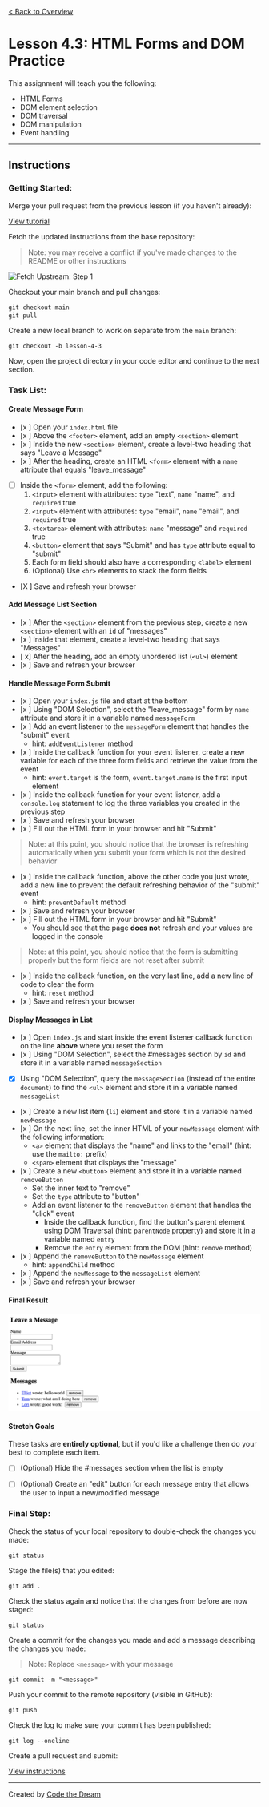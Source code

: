 [< Back to Overview](../../README.md)

# Lesson 4.3: HTML Forms and DOM Practice

This assignment will teach you the following:

- HTML Forms
- DOM element selection
- DOM traversal
- DOM manipulation
- Event handling

---

## Instructions

### Getting Started:

Merge your pull request from the previous lesson (if you haven't already):

[View tutorial](../common/how-to-merge.md)

Fetch the updated instructions from the base repository:

> Note: you may receive a conflict if you've made changes to the README or other instructions

![Fetch Upstream: Step 1](../assets/fetch-upstream/step-1.jpg)

Checkout your main branch and pull changes:

    git checkout main
    git pull

Create a new local branch to work on separate from the `main` branch:

    git checkout -b lesson-4-3

Now, open the project directory in your code editor and continue to the next section.

### Task List:

#### Create Message Form

- [x ] Open your `index.html` file
- [x ] Above the `<footer>` element, add an empty `<section>` element
- [x ] Inside the new `<section>` element, create a level-two heading that says "Leave a Message"
- [x ] After the heading, create an HTML `<form>` element with a `name` attribute that equals "leave_message"
- [ ] Inside the `<form>` element, add the following:
  1. `<input>` element with attributes: `type` "text", `name` "name", and `required` true
  2. `<input>` element with attributes: `type` "email", `name` "email", and `required` true
  3. `<textarea>` element with attributes: `name` "message" and `required` true
  4. `<button>` element that says "Submit" and has `type` attribute equal to "submit"
  5. Each form field should also have a corresponding `<label>` element
  6. (Optional) Use `<br>` elements to stack the form fields
- [X ] Save and refresh your browser

#### Add Message List Section

- [x ] After the `<section>` element from the previous step, create a new `<section>` element with an `id` of "messages"
- [x ] Inside that element, create a level-two heading that says "Messages"
- [ x] After the heading, add an empty unordered list (`<ul>`) element
- [x ] Save and refresh your browser

#### Handle Message Form Submit

- [x ] Open your `index.js` file and start at the bottom
- [x ] Using "DOM Selection", select the "leave_message" form by `name` attribute and store it in a variable named `messageForm`
- [x ] Add an event listener to the `messageForm` element that handles the "submit" event
  - hint: `addEventListener` method
- [x ] Inside the callback function for your event listener, create a new variable for each of the three form fields and retrieve the value from the event
  - hint: `event.target` is the form, `event.target.name` is the first input element
- [x ] Inside the callback function for your event listener, add a `console.log` statement to log the three variables you created in the previous step
- [x ] Save and refresh your browser
- [x ] Fill out the HTML form in your browser and hit "Submit"

> Note: at this point, you should notice that the browser is refreshing automatically when you submit your form which is not the desired behavior

- [x ] Inside the callback function, above the other code you just wrote, add a new line to prevent the default refreshing behavior of the "submit" event
  - hint: `preventDefault` method
- [x ] Save and refresh your browser
- [x ] Fill out the HTML form in your browser and hit "Submit"
  - You should see that the page **does not** refresh and your values are logged in the console

> Note: at this point, you should notice that the form is submitting properly but the form fields are not reset after submit

- [x ] Inside the callback function, on the very last line, add a new line of code to clear the form
  - hint: `reset` method
- [x ] Save and refresh your browser

#### Display Messages in List

- [x ] Open `index.js` and start inside the event listener callback function on the line **above** where you reset the form
- [x ] Using "DOM Selection", select the #messages section by `id` and store it in a variable named `messageSection`
- [x] Using "DOM Selection", query the `messageSection` (instead of the entire `document`) to find the `<ul>` element and store it in a variable named `messageList`
- [x ] Create a new list item (`li`) element and store it in a variable named `newMessage`
- [x ] On the next line, set the inner HTML of your `newMessage` element with the following information:
  - `<a>` element that displays the "name" and links to the "email" (hint: use the `mailto:` prefix)
  - `<span>` element that displays the "message"
- [x ] Create a new `<button>` element and store it in a variable named `removeButton`
  - Set the inner text to "remove"
  - Set the `type` attribute to "button"
  - Add an event listener to the `removeButton` element that handles the "click" event
    - Inside the callback function, find the button's parent element using DOM Traversal (hint: `parentNode` property) and store it in a variable named `entry`
    - Remove the `entry` element from the DOM (hint: `remove` method)
- [x ] Append the `removeButton` to the `newMessage` element
  - hint: `appendChild` method
- [x ] Append the `newMessage` to the `messageList` element
- [x ] Save and refresh your browser

#### Final Result

![Final Result for Lesson 4.3](../assets/section-4/lesson-4-3-result.png)

#### Stretch Goals

These tasks are **entirely optional**, but if you'd like a challenge then do your best to complete each item.

- [ ] (Optional) Hide the #messages section when the list is empty
- [ ] (Optional) Create an "edit" button for each message entry that allows the user to input a new/modified message


### Final Step:

Check the status of your local repository to double-check the changes you made:

    git status

Stage the file(s) that you edited:

    git add .

Check the status again and notice that the changes from before are now staged:

    git status

Create a commit for the changes you made and add a message describing the changes you made:

> Note: Replace `<message>` with your message

    git commit -m "<message>"

Push your commit to the remote repository (visible in GitHub):

    git push

Check the log to make sure your commit has been published:

    git log --oneline

Create a pull request and submit:

[View instructions](../common/how-to-pull-request.md)

---

Created by [Code the Dream](https://www.codethedream.org)
